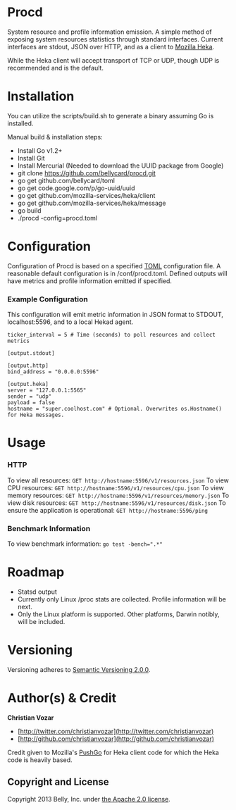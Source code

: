 # Procd

System resource and profile information emission. A simple method of exposing system resources statistics through standard interfaces. Current interfaces are stdout, JSON over HTTP, and as a client to [Mozilla Heka](https://github.com/mozilla-services/heka).

While the Heka client will accept transport of TCP or UDP, though UDP is recommended and is the default.

# Installation

You can utilize the scripts/build.sh to generate a binary assuming Go is installed.

Manual build & installation steps:

- Install Go v1.2+
- Install Git
- Install Mercurial (Needed to download the UUID package from Google)
- git clone https://github.com/bellycard/procd.git
- go get github.com/bellycard/toml
- go get code.google.com/p/go-uuid/uuid
- go get github.com/mozilla-services/heka/client
- go get github.com/mozilla-services/heka/message
- go build
- ./procd -config=procd.toml


# Configuration

Configuration of Procd is based on a specified [TOML](https://github.com/mojombo/toml) configuration file. A reasonable default configuration is in /conf/procd.toml. Defined outputs will have metrics and profile information emitted if specified.

### Example Configuration

This configuration will emit metric information in JSON format to STDOUT, localhost:5596, and to a local Hekad agent.

```
ticker_interval = 5 # Time (seconds) to poll resources and collect metrics

[output.stdout]

[output.http]
bind_address = "0.0.0.0:5596"

[output.heka]
server = "127.0.0.1:5565"
sender = "udp"
payload = false
hostname = "super.coolhost.com" # Optional. Overwrites os.Hostname() for Heka messages.
```


# Usage

### HTTP

To view all resources: ```GET http://hostname:5596/v1/resources.json```
To view CPU resources: ```GET http://hostname:5596/v1/resources/cpu.json```
To view memory resources: ```GET http://hostname:5596/v1/resources/memory.json```
To view disk resources: ```GET http://hostname:5596/v1/resources/disk.json```
To ensure the application is operational: ```GET http://hostname:5596/ping```

### Benchmark Information

To view benchmark information: ```go test -bench=".*"```


# Roadmap
- Statsd output
- Currently only Linux /proc stats are collected. Profile information will be next.
- Only the Linux platform is supported. Other platforms, Darwin notibly, will be included.


# Versioning

Versioning adheres to [Semantic Versioning 2.0.0](http://semver.org/spec/v2.0.0.html).


# Author(s) & Credit

**Christian Vozar**

+ [http://twitter.com/christianvozar](http://twitter.com/christianvozar)
+ [http://github.com/christianvozar](http://github.com/christianvozar)

Credit given to Mozilla's [PushGo](https://github.com/jrconlin/pushgo/blob/master/src/mozilla.org/util/heka_log.go) for Heka client code for which the Heka code is heavily based.

## Copyright and License

Copyright 2013 Belly, Inc. under [the Apache 2.0 license](LICENSE.md).
